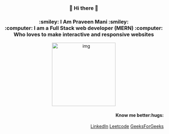<div align="center">
    <h3>👋 Hi there 👋</h3>
    <h3>:smiley: I Am Praveen Mani :smiley:	<br>
    :computer: I am a Full Stack web developer (MERN) :computer: <br>
    Who loves to make interactive and responsive websites</h3>
  <img src="https://media.giphy.com/media/p4NLw3I4U0idi/giphy.gif" alt="img" width = "200" height = "200">
</div>
<div align="right">
    <h4>Know me better:hugs:</h4> 
    <a href="https://www.linkedin.com/in/praveen-mani-392240163/">LinkedIn</a>
    <a href="https://leetcode.com/Praveen619/">Leetcode</a>
    <a href="https://auth.geeksforgeeks.org/user/praveenmani1/practice/">GeeksForGeeks</a>
</div>
<!--
**praveenalpha/praveenalpha** is a ✨ _special_ ✨ repository because its `README.md` (this file) appears on your GitHub profile.

Here are some ideas to get you started:

- 🔭 I’m currently working on ...
- 🌱 I’m currently learning ...
- 👯 I’m looking to collaborate on ...
- 🤔 I’m looking for help with ...
- 💬 Ask me about ...
- 📫 How to reach me: ...
- 😄 Pronouns: ...
- ⚡ Fun fact: ...
-->

